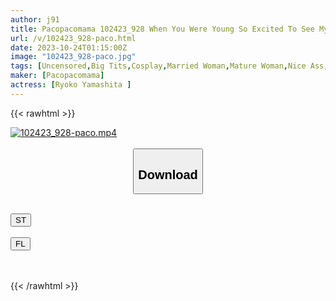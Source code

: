 ```yaml
---
author: j91
title: Pacopacomama 102423_928 When You Were Young So Excited To See My Wife In A Sailor School Uniform! Ryoko Yamashita
url: /v/102423_928-paco.html
date: 2023-10-24T01:15:00Z
image: "102423_928-paco.jpg"
tags: [Uncensored,Big Tits,Cosplay,Married Woman,Mature Woman,Nice Ass,POV,Sexy Legs,Shaved,Uniform ]
maker: [Pacopacomama]
actress: [Ryoko Yamashita ]
---
```



{{< rawhtml >}}

<div class="video" data-videoid="wrL70ggY28FJ1ZK">
    <a href="javascript:;">
        <img src="https://my.j91.asia/v/102423_928-paco.jpg" width="WIDTH" height="HEIGHT" alt="102423_928-paco.mp4" loading="lazy">
    </a>
</div>

<script type="text/javascript" src="https://j91.asia/asset/on-demand-st.js"></script>

<br>
  <link rel="stylesheet" href="https://j91.asia/asset/bs5.css">
  
  <center>
  <button class="btn btn-primary" type="button" data-bs-toggle="collapse" data-bs-target=".multi-collapse" aria-expanded="false" aria-controls="multiCollapseExample1 multiCollapseExample2"><h2>Download</h2></button></center>
</p>
<div class="row">
  <div class="col">
    <div class="collapse multi-collapse" id="multiCollapseExample1">
      <div class="card card-body">
	      	      <br>
<div class="buttons">  
<a href="https://streamtape.to/v/wrL70ggY28FJ1ZK"><button class="btn-hover color-3"><i class="fa fa-download"></i> ST</button></a></div>
    </div>
  </div>
</div>
  <div class="col">
    <div class="collapse multi-collapse" id="multiCollapseExample2">
      <div class="card card-body">
	      <br>
<div class="buttons">
    <a href="https://filelions.online/f/yx4222i0wizn"><button class="btn-hover color-9"><i class="fa fa-download"></i> FL</button></a></div>
<br><br>
      </div>
    </div>
  </div>
</div>

{{< /rawhtml >}}